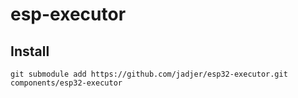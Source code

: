 # esp-executor

## Install

```
git submodule add https://github.com/jadjer/esp32-executor.git components/esp32-executor
```
